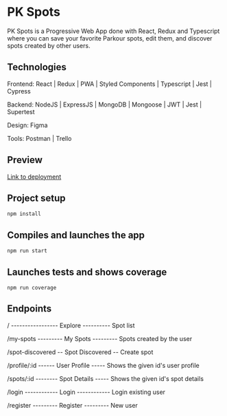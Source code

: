 # PK Spots

PK Spots is a Progressive Web App done with React, Redux and Typescript where you can save your favorite Parkour spots, edit them, and discover spots created by other users.

## Technologies

Frontend: React | Redux | PWA | Styled Components | Typescript | Jest | Cypress

Backend: NodeJS | ExpressJS | MongoDB | Mongoose | JWT | Jest | Supertest

Design: Figma

Tools: Postman | Trello

## Preview

[Link to deployment](https://edgar-alcolea-front-final-project-202201-bcn.netlify.app/)

## Project setup

```
npm install
```

## Compiles and launches the app

```
npm run start
```

## Launches tests and shows coverage

```
npm run coverage
```

## Endpoints

/ ----------------- Explore ---------- Spot list

/my-spots --------- My Spots --------- Spots created by the user

/spot-discovered -- Spot Discovered -- Create spot

/profile/:id ------ User Profile ----- Shows the given id's user profile

/spots/:id -------- Spot Details ----- Shows the given id's spot details

/login ------------ Login ------------ Login existing user

/register --------- Register --------- New user
